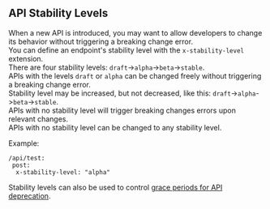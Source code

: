 ## API Stability Levels
When a new API is introduced, you may want to allow developers to change its behavior without triggering a breaking change error.  
You can define an endpoint's stability level with the `x-stability-level` extension.  
There are four stability levels: `draft`->`alpha`->`beta`->`stable`.  
APIs with the levels `draft` or `alpha` can be changed freely without triggering a breaking change error.  
Stability level may be increased, but not decreased, like this: `draft`->`alpha`->`beta`->`stable`.  
APIs with no stability level will trigger breaking changes errors upon relevant changes.  
APIs with no stability level can be changed to any stability level.  

Example:
   ```
   /api/test:
    post:
     x-stability-level: "alpha"
   ```

Stability levels can also be used to control [grace periods for API deprecation](DEPRECATION.md#grace-period).